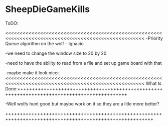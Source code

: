 SheepDieGameKills
=================
ToDO:

<<<<<<<<<<<<<<<<<<<<<<<<<<<<<<<<<<<<<<<<<<<<<<<<<<<<<<<<<<<<<<<<<<<<<<<<<<<<<<<<<<<<<<<<<<<<<<<<<<<<<<
-Priority Queue algorithm on the wolf - Ignacio


-we need to change the window size to 20 by 20


-need to have the ability to read from a file and set up game board with that


-maybe make it look nicer.
<<<<<<<<<<<<<<<<<<<<<<<<<<<<<<<<<<<<<<<<<<<<<<<<<<<<<<<<<<<<<<<<<<<<<<<<<<<<<<<<<<<<<<<<<<<<<<<<<<<<<<
What Is Done:++++++++++++++++++++++++++++++++++++++++++++++++++++++++++++++++++++++++++++++++++++++++++++

-Well wolfs hunt good but maybe work on it so they are a litle more better?

+++++++++++++++++++++++++++++++++++++++++++++++++++++++++++++++++++++++++++++++++++++++++++++++++++++++++
